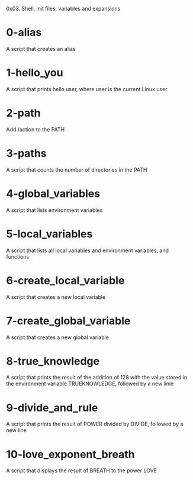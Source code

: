 0x03. Shell, init files, variables and expansions

# 0-alias
A script that creates an alias

# 1-hello_you 
A script that prints hello user, where user is the current Linux user

# 2-path
Add /action to the PATH

# 3-paths
A script that counts the number of directories in the PATH

# 4-global_variables
A script that lists environment variables

# 5-local_variables
A script that lists all local variables and environment variables, and functions

# 6-create_local_variable
A script that creates a new local variable

# 7-create_global_variable
A script that creates a new global variable

# 8-true_knowledge
A script that prints the result of the addition of 128 with the value stored in the environment variable TRUEKNOWLEDGE, followed by a new linie

# 9-divide_and_rule
A script that prints the result of POWER divided by DIVIDE, followed by a new line

# 10-love_exponent_breath
A script that displays the result of BREATH to the power LOVE
